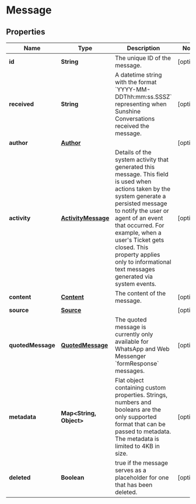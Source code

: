 

# Message


## Properties

| Name | Type | Description | Notes |
|------------ | ------------- | ------------- | -------------|
|**id** | **String** | The unique ID of the message. |  [optional] |
|**received** | **String** | A datetime string with the format &#x60;YYYY-MM-DDThh:mm:ss.SSSZ&#x60; representing when Sunshine Conversations received the message. |  [optional] |
|**author** | [**Author**](Author.md) |  |  [optional] |
|**activity** | [**ActivityMessage**](ActivityMessage.md) | Details of the system activity that generated this message. This field is used when actions taken by the system generate a persisted message to notify the user or agent of an event that occurred. For example, when a user&#39;s Ticket gets closed. This property applies only to informational text messages generated via system events. |  [optional] |
|**content** | [**Content**](Content.md) | The content of the message. |  [optional] |
|**source** | [**Source**](Source.md) |  |  [optional] |
|**quotedMessage** | [**QuotedMessage**](QuotedMessage.md) | The quoted message is currently only available for WhatsApp and Web Messenger &#x60;formResponse&#x60; messages. |  [optional] |
|**metadata** | **Map&lt;String, Object&gt;** | Flat object containing custom properties. Strings, numbers and booleans  are the only supported format that can be passed to metadata. The metadata is limited to 4KB in size.  |  [optional] |
|**deleted** | **Boolean** | true if the message serves as a placeholder for one that has been deleted. |  [optional] |



